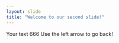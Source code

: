 ```yaml
---
layout: slide
title: "Welcome to our second slide!"
---
```

Your text 666
Use the left arrow to go back!
